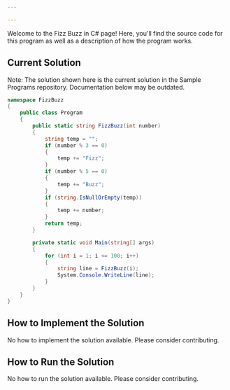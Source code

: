 ```yaml
---

---
```


Welcome to the Fizz Buzz in C# page! Here, you'll find the source code for this program as well as a description of how the program works.

## Current Solution

Note: The solution shown here is the current solution in the Sample Programs repository. Documentation below may be outdated.

```C#
namespace FizzBuzz
{
    public class Program
    {
        public static string FizzBuzz(int number)
        {
            string temp = "";
            if (number % 3 == 0)
            {
                temp += "Fizz";
            }
            if (number % 5 == 0)
            {
                temp += "Buzz";
            }
            if (string.IsNullOrEmpty(temp))
            {
                temp += number;
            }
            return temp;
        }

        private static void Main(string[] args)
        {
            for (int i = 1; i <= 100; i++)
            {
                string line = FizzBuzz(i);
                System.Console.WriteLine(line);
            }
        }
    }
}

```

## How to Implement the Solution

No how to implement the solution available. Please consider contributing.

## How to Run the Solution

No how to run the solution available. Please consider contributing.